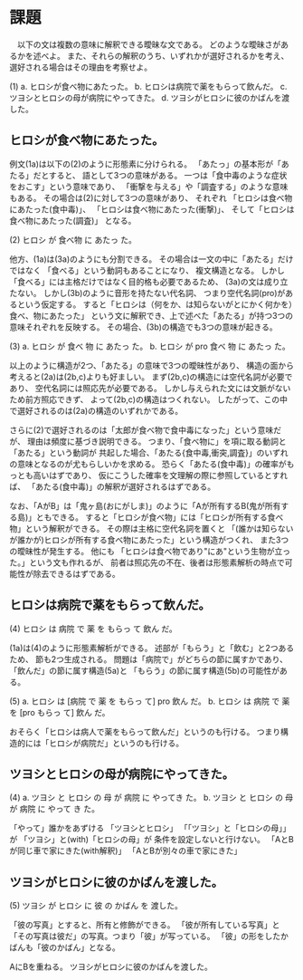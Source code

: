 # 課題

　以下の文は複数の意味に解釈できる曖昧な文である。
どのような曖昧さがあるかを述べよ。
また、それらの解釈のうち、いずれかが選好されるかを考え、
選好される場合はその理由を考察せよ。

(1) a. ヒロシが食べ物にあたった。
    b. ヒロシは病院で薬をもらって飲んだ。
    c. ツヨシとヒロシの母が病院にやってきた。
    d. ツヨシがヒロシに彼のかばんを渡した。   

## ヒロシが食べ物にあたった。

例文(1a)は以下の(2)のように形態素に分けられる。
「あたっ」の基本形が「あたる」だとすると、
語として3つの意味がある。
一つは「食中毒のような症状をおこす」という意味であり、
「衝撃を与える」や「調査する」のような意味もある。
その場合は(2)に対して3つの意味があり、
それぞれ
「ヒロシは食べ物にあたった(食中毒)」、
「ヒロシは食べ物にあたった(衝撃)」、
そして「ヒロシは食べ物にあたった(調査)」
となる。

(2)    ヒロシ が 食べ物 に あたっ た。

他方、(1a)は(3a)のようにも分割できる。
その場合は一文の中に「あたる」だけではなく
「食べる」という動詞もあることになり、
複文構造となる。
しかし「食べる」には主格だけではなく目的格も必要であるため、
(3a)の文は成り立たない。
しかし(3b)のように音形を持たない代名詞、
つまり空代名詞(pro)があるという仮定する。
すると「ヒロシは（何をか、は知らないがとにかく何かを）食べ、物にあたった」
という文に解釈でき、上で述べた「あたる」が持つ3つの意味それぞれを反映する。
その場合、(3b)の構造でも3つの意味が起きる。

(3) a. ヒロシ が 食べ 物 に あたっ た。
    b. ヒロシ が pro 食べ 物 に あたっ た。

以上のように構造が2つ、「あたる」の意味で3つの曖昧性があり、
構造の面から考えると(2a)は(2b,c)よりも好ましい。
まず(2b,c)の構造には空代名詞が必要であり、
空代名詞には照応先が必要である。
しかし与えられた文には文脈がないため前方照応できず、
よって(2b,c)の構造はつくれない。
したがって、この中で選好されるのは(2a)の構造のいずれかである。

さらに(2)で選好されるのは「太郎が食べ物で食中毒になった」という意味だが、
理由は頻度に基づき説明できる。
つまり、「食べ物に」を項に取る動詞と「あたる」という動詞が
共起した場合、「あたる{食中毒,衝突,調査}」のいずれの意味となるのが尤もらしいかを求める。
恐らく「あたる(食中毒)」の確率がもっとも高いはずであり、
仮にこうした確率を文理解の際に参照しているとすれば、
「あたる(食中毒)」の解釈が選好されるはずである。

なお、「AがB」は「鬼ヶ島(おにがしま)」のように「Aが所有するB(鬼が所有する島)」ともできる。
すると「ヒロシが食べ物」には「ヒロシが所有する食べ物」という解釈ができる。
その際は主格に空代名詞を置くと
「(誰かは知らないが誰かが)ヒロシが所有する食べ物にあたった」という構造がつくれ、
また3つの曖昧性が発生する。
他にも
「ヒロシは食べ物であり"にあ"という生物が立った。」という文も作れるが、
前者は照応先の不在、後者は形態素解析の時点で可能性が除去できるはずである。

## ヒロシは病院で薬をもらって飲んだ。

(4) ヒロシ は 病院 で 薬 を もらっ て 飲ん だ。

(1a)は(4)のように形態素解析ができる。
述部が「もらう」と「飲む」と2つあるため、
節も2つ生成される。
問題は「病院で」がどちらの節に属すかであり、
「飲んだ」の節に属す構造(5a)と
「もらう」の節に属す構造(5b)の可能性がある。

(5) a. ヒロシ は [病院 で 薬 を もらっ て] pro 飲ん だ。
    b. ヒロシ は 病院 で 薬 を [pro もらっ て] 飲ん だ。

おそらく「ヒロシは病人で薬をもらって飲んだ」というのも行ける。
つまり構造的には「ヒロシが病院だ」というのも行ける。

## ツヨシとヒロシの母が病院にやってきた。

(4) a. ツヨシ と ヒロシ の 母 が 病院 に やってき た。
    b. ツヨシ と ヒロシ の 母 が 病院 に やって き た。

「やって」誰かをあずける
「ツヨシとヒロシ」
「「ツヨシ」と「ヒロシの母」」が
「ツヨシ」と(with)「ヒロシの母」が
条件を設定しないと行けない。
「AとBが同じ車で家にきた(with解釈)」
「AとBが別々の車で家にきた」

## ツヨシがヒロシに彼のかばんを渡した。   

(5) ツヨシ が ヒロシ に 彼 の かばん を 渡した。   

「彼の写真」とすると、所有と修飾ができる。
「彼が所有している写真」と「その写真は彼だ」の写真。つまり「彼」が写っている。
「彼」の形をしたかばんも「彼のかばん」となる。

AにBを重ねる。
ツヨシがヒロシに彼のかばんを渡した。   



<!-- |                  | Estimate | Std. Error  |     df | *t*     | *P*            | -->
<!-- |------------------|----------|-------------|--------|---------|----------------| -->
<!-- |Particle          |  -247.36 |     102.12  |  22.85 |  -2.422 |   0.0238 \*    | -->
<!-- |Negation          |  -232.56 |      89.69  |  29.16 |  -2.593 |   0.0147 \*    | -->
<!-- |Particle:Negation |   122.54 |     198.47  |  27.11 |   0.617 |   0.5421       | -->

<!-- Table: 第五文節のANOVA結果 -->
